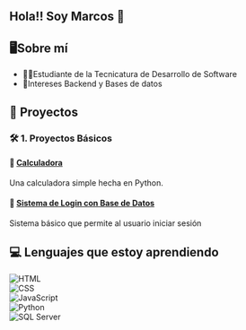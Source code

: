 ## Hola!! Soy Marcos 👋

## 🖥Sobre mí
- 👨‍💻Estudiante de la Tecnicatura de Desarrollo de Software
- 👾Intereses Backend  y Bases de datos

## 🚀 Proyectos

### 🛠️ 1. **Proyectos Básicos**

#### 🔹 <u>Calculadora</u>
Una calculadora simple hecha en Python.

#### 🔹 <u>Sistema de Login con Base de Datos</u>
Sistema básico que permite al usuario iniciar sesión

## 💻 Lenguajes que estoy aprendiendo
![HTML](https://img.shields.io/badge/HTML5-E34F26?style=flat&logo=html5&logoColor=white)    
![CSS](https://img.shields.io/badge/CSS3-1572B6?style=flat&logo=css3&logoColor=white)    
![JavaScript](https://img.shields.io/badge/JavaScript-F7DF1E?style=flat&logo=javascript&logoColor=black)    
![Python](https://img.shields.io/badge/Python-3776AB?style=flat&logo=python&logoColor=white)     
![SQL Server](https://img.shields.io/badge/SQL%20Server-CC2927?style=flat&logo=microsoftsqlserver&logoColor=white)    

